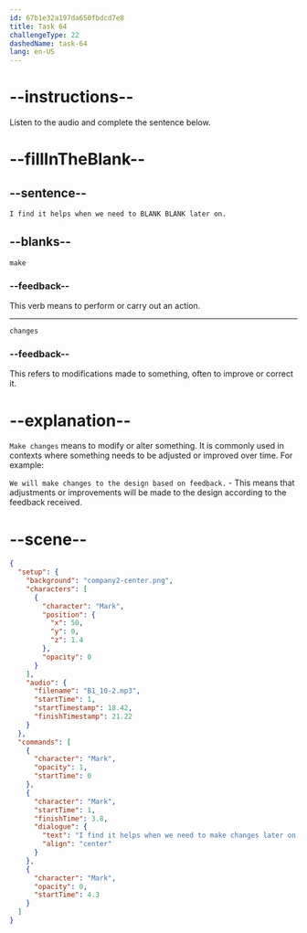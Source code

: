 ```yaml
---
id: 67b1e32a197da650fbdcd7e8
title: Task 64
challengeType: 22
dashedName: task-64
lang: en-US
---
```


<!-- (Audio) Mark: I find it helps when we need to make changes later on. -->

# --instructions--

Listen to the audio and complete the sentence below.

# --fillInTheBlank--

## --sentence--

`I find it helps when we need to BLANK BLANK later on.`

## --blanks--

`make`

### --feedback--

This verb means to perform or carry out an action.

---

`changes`

### --feedback--

This refers to modifications made to something, often to improve or correct it.

# --explanation--

`Make changes` means to modify or alter something. It is commonly used in contexts where something needs to be adjusted or improved over time. For example:

`We will make changes to the design based on feedback.` - This means that adjustments or improvements will be made to the design according to the feedback received.

# --scene--

```json
{
  "setup": {
    "background": "company2-center.png",
    "characters": [
      {
        "character": "Mark",
        "position": {
          "x": 50,
          "y": 0,
          "z": 1.4
        },
        "opacity": 0
      }
    ],
    "audio": {
      "filename": "B1_10-2.mp3",
      "startTime": 1,
      "startTimestamp": 18.42,
      "finishTimestamp": 21.22
    }
  },
  "commands": [
    {
      "character": "Mark",
      "opacity": 1,
      "startTime": 0
    },
    {
      "character": "Mark",
      "startTime": 1,
      "finishTime": 3.8,
      "dialogue": {
        "text": "I find it helps when we need to make changes later on.",
        "align": "center"
      }
    },
    {
      "character": "Mark",
      "opacity": 0,
      "startTime": 4.3
    }
  ]
}
```
